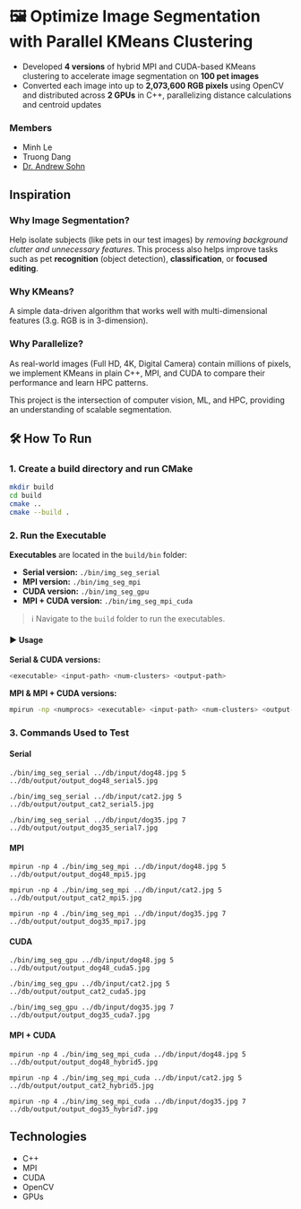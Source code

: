 # 🖼️ Optimize Image Segmentation with Parallel KMeans Clustering

- Developed **4 versions** of hybrid MPI and CUDA-based KMeans clustering to accelerate image segmentation on **100 pet images**
- Converted each image into up to **2,073,600 RGB pixels** using OpenCV and distributed across **2 GPUs** in C++, parallelizing distance calculations and centroid updates

### Members

- Minh Le
- Truong Dang
- [Dr. Andrew Sohn](https://web.njit.edu/~sohna)

## Inspiration

### Why Image Segmentation?

Help isolate subjects (like pets in our test images) by _removing background clutter and unnecessary features_. This process also helps improve tasks such as pet **recognition** (object detection), **classification**, or **focused editing**.

### Why KMeans?

A simple data-driven algorithm that works well with multi-dimensional features (3.g. RGB is in 3-dimension).

### Why Parallelize?

As real-world images (Full HD, 4K, Digital Camera) contain millions of pixels, we implement KMeans in plain C++, MPI, and CUDA to compare their performance and learn HPC patterns.

This project is the intersection of computer vision, ML, and HPC, providing an understanding of scalable segmentation.

## 🛠️ How To Run

### 1. Create a build directory and run CMake

```bash
mkdir build
cd build
cmake ..
cmake --build .
```

### 2. Run the Executable

**Executables** are located in the `build/bin` folder:

- **Serial version:** `./bin/img_seg_serial`  
- **MPI version:** `./bin/img_seg_mpi`  
- **CUDA version:** `./bin/img_seg_gpu`  
- **MPI + CUDA version:** `./bin/img_seg_mpi_cuda`  

> ℹ️ Navigate to the `build` folder to run the executables.

#### ▶️ Usage

**Serial & CUDA versions:**

```bash
<executable> <input-path> <num-clusters> <output-path>
```

**MPI & MPI + CUDA versions:**

```bash
mpirun -np <numprocs> <executable> <input-path> <num-clusters> <output-path>
```

### 3. Commands Used to Test

#### Serial

`./bin/img_seg_serial ../db/input/dog48.jpg 5 ../db/output/output_dog48_serial5.jpg`

`./bin/img_seg_serial ../db/input/cat2.jpg 5 ../db/output/output_cat2_serial5.jpg`

`./bin/img_seg_serial ../db/input/dog35.jpg 7 ../db/output/output_dog35_serial7.jpg`

#### MPI

`mpirun -np 4 ./bin/img_seg_mpi ../db/input/dog48.jpg 5 ../db/output/output_dog48_mpi5.jpg`

`mpirun -np 4 ./bin/img_seg_mpi ../db/input/cat2.jpg 5 ../db/output/output_cat2_mpi5.jpg`

`mpirun -np 4 ./bin/img_seg_mpi ../db/input/dog35.jpg 7 ../db/output/output_dog35_mpi7.jpg`

#### CUDA

`./bin/img_seg_gpu ../db/input/dog48.jpg 5 ../db/output/output_dog48_cuda5.jpg`

`./bin/img_seg_gpu ../db/input/cat2.jpg 5 ../db/output/output_cat2_cuda5.jpg`

`./bin/img_seg_gpu ../db/input/dog35.jpg 7 ../db/output/output_dog35_cuda7.jpg`

#### MPI + CUDA

`mpirun -np 4 ./bin/img_seg_mpi_cuda ../db/input/dog48.jpg 5 ../db/output/output_dog48_hybrid5.jpg`

`mpirun -np 4 ./bin/img_seg_mpi_cuda ../db/input/cat2.jpg 5 ../db/output/output_cat2_hybrid5.jpg`

`mpirun -np 4 ./bin/img_seg_mpi_cuda ../db/input/dog35.jpg 7 ../db/output/output_dog35_hybrid7.jpg`

## Technologies

- C++
- MPI
- CUDA
- OpenCV
- GPUs